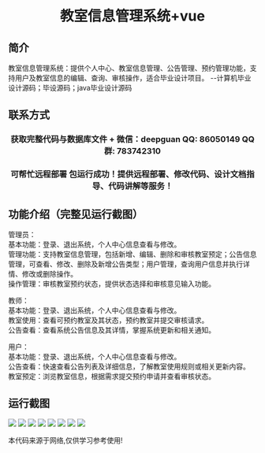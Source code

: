 <p><h1 align="center">教室信息管理系统+vue</h1></p>

## 简介
教室信息管理系统：提供个人中心、教室信息管理、公告管理、预约管理功能，支持用户及教室信息的编辑、查询、审核操作，适合毕业设计项目。    --计算机毕业设计源码；毕设源码；java毕业设计源码


## 联系方式
<p><h3 align="center">获取完整代码与数据库文件 + 微信：deepguan QQ: 86050149 QQ群: 783742310</h3></p>
<p><h3 align="center">可帮忙远程部署 包运行成功！提供远程部署、修改代码、设计文档指导、代码讲解等服务！</h3></p>

## 功能介绍（完整见运行截图）
管理员：  
基本功能：登录、退出系统，个人中心信息查看与修改。  
管理功能：支持教室信息管理，包括新增、编辑、删除和审核教室预定；公告信息管理，可查看、修改、删除及新增公告类型；用户管理，查询用户信息并执行详情、修改或删除操作。  
操作管理：审核教室预约状态，提供状态选择和审核意见输入功能。  

教师：  
基本功能：登录、退出系统，个人中心信息查看与修改。  
教室使用：查看可预约教室及其状态，预约教室并提交审核请求。  
公告查看：查看系统公告信息及其详情，掌握系统更新和相关通知。  

用户：  
基本功能：登录、退出系统，个人中心信息查看与修改。  
公告查看：快速查看公告列表及详细信息，了解教室使用规则或相关更新内容。  
教室预定：浏览教室信息，根据需求提交预约申请并查看审核状态。


## 运行截图
![](https://bs-1329754181.cos.ap-shanghai.myqcloud.com/ssm/ClassroomInformationManagementSystem/img/001.jpg)
![](https://bs-1329754181.cos.ap-shanghai.myqcloud.com/ssm/ClassroomInformationManagementSystem/img/002.jpg)
![](https://bs-1329754181.cos.ap-shanghai.myqcloud.com/ssm/ClassroomInformationManagementSystem/img/003.jpg)
![](https://bs-1329754181.cos.ap-shanghai.myqcloud.com/ssm/ClassroomInformationManagementSystem/img/004.jpg)
![](https://bs-1329754181.cos.ap-shanghai.myqcloud.com/ssm/ClassroomInformationManagementSystem/img/005.jpg)
![](https://bs-1329754181.cos.ap-shanghai.myqcloud.com/ssm/ClassroomInformationManagementSystem/img/006.jpg)
![](https://bs-1329754181.cos.ap-shanghai.myqcloud.com/ssm/ClassroomInformationManagementSystem/img/007.jpg)
![](https://bs-1329754181.cos.ap-shanghai.myqcloud.com/ssm/ClassroomInformationManagementSystem/img/008.jpg)

<p>本代码来源于网络,仅供学习参考使用!</p>
